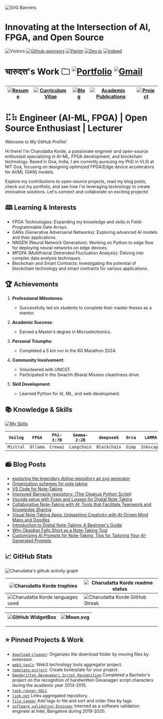 ![SVG Banners](assets/svg/profile_banner.svg)
# Innovating at the Intersection of AI, FPGA, and Open Source  
![Visitors](https://api.visitorbadge.io/api/visitors?path=https%3A%2F%2Fgithub.com%2Fcharudatta10&countColor=%23263759)
[![Github-sponsors](assets/svg/sponsors-100000.svg)](https://github.com/sponsors/charudatta10)
[![Paytm](assets/svg/paytm-100000.svg)](assets/images/pay4.jpeg)
[![Dev.to](assets/svg/devto.svg)](https://dev.to/charudatta10)
[![indeed](assets/svg/indeed-100000.svg)](https://profile.indeed.com/p/charudattak-h04r448)

# चारुदत्त's Work 🗀 [![Portfolio](assets/svg/portfolio-100000.svg)](https://charudatta10.github.io/portfolio/) [![Gmail](assets/svg/gmail-100000.svg)](mailto:152109007c@gmail.com) 
| [![Resume](assets/svg/resume-100000.svg)](src/resume/resume.pdf "download") | [![Curriculum Vitae](assets/svg/cv-100000.svg)](src/cv/cv.pdf "download") |  [![Blog](assets/svg/blog-100000.svg)](src/cv/cv.pdf "download") | [![Academic Publications](assets/svg/academic-publication-100000.svg)](src/resume/resume.pdf "download") | [![Project](assets/svg/project-100000.svg)](src/portfolio/portfolio.pdf "download") |
| -- | -- | -- | -- | -- | 

# ⠯⠷ Engineer (AI-ML, FPGA) | Open Source Enthusiast | Lecturer

Welcome to My GitHub Profile!

Hi there! I'm Charudatta Korde, a passionate engineer and open-source enthusiast specializing in AI-ML, FPGA development, and blockchain technology. Based in Goa, India, I am currently pursuing my PhD in VLSI at NIT Goa, focusing on designing optimized FPGA/Edge device accelerators for AI/ML (GAN) models.

Explore my contributions to open-source projects, read my blog posts, check out my portfolio, and see how I'm leveraging technology to create innovative solutions. Let's connect and collaborate on exciting projects!

## 🕮 Learning & Interests

- FPGA Technologies: Expanding my knowledge and skills in Field-Programmable Gate Arrays.  
- GANs (Generative Adversarial Networks): Exploring advanced AI models and their applications.  
- NNGEN (Neural Network Generation): Working on Python to edge flow for deploying neural networks on edge devices.  
- MFDFA (Multifractal Detrended Fluctuation Analysis): Delving into complex data analysis techniques.  
- Blockchain and Smart Contracts: Investigating the potential of blockchain technology and smart contracts for various applications.  

## 🏆 Achievements

1. **Professional Milestones**:
   - Successfully led six students to complete their master theses as a mentor.

2. **Academic Success**:
   - Earned a Master’s degree in Microelectronics.

3. **Personal Triumphs**:
   - Completed a 5 km run in the RG Marathon 2024.

4. **Community Involvement**:
   - Volunteered with UNICEF.
   - Participated in the Swachh Bharat Mission cleanliness drive.

5. **Skill Development**:
   - Learned Python for AI, ML, and web development.

## 📚 Knowledge & Skills

[![My Skills](https://skillicons.dev/icons?i=anaconda,devto,django,flask,git,github,gmail,html,instagram,latex,linkedin,markdown,matlab,neovim,tensorflow,windows,vscode,vscodium,pytorch,alpinejs,c,julia,lua,octave,obsidian,raspberrypi,python,processing,powershell,postgresql,postman,sqlite,svg,scikitlearn,solidity,redis&theme=dark&perline=18)](https://skillicons.dev)

| `Veilog` | `FPGA` | `Phi-3:7B` | `Gemma-2:2B` | `deepseek` | `Orca` | `LAMMA` | `Stable Diffusion` | 
| -- | -- | -- | -- | -- | -- | -- | -- |
| `Mistral` | `Ollama` | `Crewai` | `Langchain` | `Blockchain` | `Gimp ` | `Inkscape` | `grok` | 

<!-- $${\color{orange}Verilog \space \color{blue}FPGA \space \color{orange}Phi-3:7B \space \color{blue}Gemma-2:2B \space \color{orange}Mistral \space \color{blue}Ollama \space \color{orange}Crewai }$$   -->

## 📻 Blog Posts

- [exploring the legendary dollop repository an svg generator](https://dev.to/charudatta10/exploring-the-legendary-dollop-repository-an-svg-generator-4388)
- [Organization schemes for note taking](https://dev.to/charudatta10/organization-schemes-for-note-taking-j18)
- [VS Code for Note-Taking](https://dev.to/charudatta10/vs-code-for-note-taking-324b)
- [Improved-Barnacle repository: (The Cleanup Python Script)](https://dev.to/charudatta10/improved-barnacle-repository-the-cleanup-python-script-172d)
- [Vscode setup with Foam and Logseq for Digital Note Taking](https://dev.to/charudatta10/vscode-setup-with-foam-and-logseq-for-digital-note-taking-2953)
- [Collaborative Note-Taking with AI: Tools that Facilitate Teamwork and Knowledge Sharing](https://dev.to/charudatta10/collaborative-note-taking-with-ai-tools-that-facilitate-teamwork-and-knowledge-sharing-2i3p)
- [Visual Note-Taking Apps: Unleashing Creativity with AI-Driven Mind Maps and Doodles](https://dev.to/charudatta10/visual-note-taking-apps-unleashing-creativity-with-ai-driven-mind-maps-and-doodles-hfp)
- [Introduction to Digital Note-Taking: A Beginner's Guide](https://dev.to/charudatta10/introduction-to-digital-note-taking-a-beginners-guide-9p2)
- [Why Obsidian Falls Short as a Note-Taking Tool](https://dev.to/charudatta10/why-obsidian-falls-short-as-a-note-taking-tool-3ef2)
- [Customizing AI Prompts for Note-Taking: Tips for Tailoring Your AI-Generated Prompts](https://charudatta10.github.io/myblog/blog/index.html)

##  📈 GitHub Stats

![Charudatta's github activity graph](https://github-readme-activity-graph.vercel.app/graph?username=charudatta10&theme=onedark)

| ![Charudatta Korde trophies](https://github-profile-trophy.vercel.app/?username=charudatta10&row=2&column=3&theme=onedark)| ![Charudatta Korde readme status](https://github-readme-stats.vercel.app/api?username=charudatta10&locale=en&theme=onedark&include_all_commits=true&rank_icon=github) |
| -- | -- |
| ![Charudatta Korde languages used](https://github-readme-stats.vercel.app/api/top-langs?username=charudatta10&show_icons=true&locale=en&layout=compact&theme=onedark) | ![Charudatta Korde GitHub Streak](https://github-readme-streak-stats.herokuapp.com/?user=charudatta10&theme=onedark&border_radius=10) |

| ![GitHub WidgetBox](https://github-widgetbox.vercel.app/api/profile?username=charudatta10&data=followers,repositories,stars,commits&theme=onedark) | ![Moon.svg](https://moon-svg.minung.dev/moon.svg?theme=basic) |
|  - | - |

---

## ⭐ Pinned Projects & Work

- [`download-cleaner`](https://github.com/charudatta10/download-cleaner): Organizes the download folder by moving files by extension.
- [`web3-tools`](https://github.com/charudatta10/web3-tools): Web3 technology tools aggregator project. 
- [`template-project`](template-project): Create boilerplate for your project.
- [`Handwritten Devanagari Script Recognition`](https://github.com/charudatta10/devanagari-handwriting-recognizer) Completed a Bachelor’s project on the recognition of handwritten Devanagari script characters during the academic year 2014-2015.
- [`task-runner-SDLC`](https://github.com/charudatta10/task-runner-SDLC)
- [`link-net`](https://github.com/charudatta10/link-net) Links aggregated repository.
- [`file-tagger`](https://github.com/charudatta10/file-tagger) Add tags to file and sort and order files by tags.
- [`software validation Enginner`](https://intel.com) Interned as a software validation engineer at Intel, Bangalore during 2019-2020.


